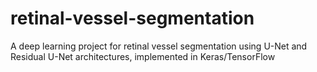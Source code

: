 # retinal-vessel-segmentation
A deep learning project for retinal vessel segmentation using U-Net and Residual U-Net architectures, implemented in Keras/TensorFlow
